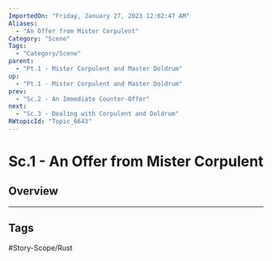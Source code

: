 ```yaml
---
ImportedOn: "Friday, January 27, 2023 12:02:47 AM"
Aliases:
  - "An Offer from Mister Corpulent"
Category: "Scene"
Tags:
  - "Category/Scene"
parent:
  - "Pt.1 - Mister Corpulent and Master Doldrum"
up:
  - "Pt.1 - Mister Corpulent and Master Doldrum"
prev:
  - "Sc.2 - An Immediate Counter-Offer"
next:
  - "Sc.3 - Dealing with Corpulent and Doldrum"
RWtopicId: "Topic_6643"
---
```

# Sc.1 - An Offer from Mister Corpulent
## Overview

---
## Tags
#Story-Scope/Rust

